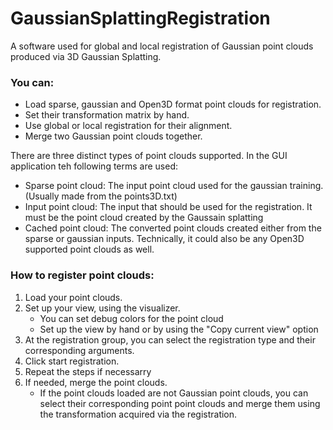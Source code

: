# GaussianSplattingRegistration

A software used for global and local registration of Gaussian point clouds produced via 3D Gaussian Splatting.

### You can:
* Load sparse, gaussian and Open3D format point clouds for registration.
* Set their transformation matrix by hand.
* Use global or local registration for their alignment.
* Merge two Gaussian point clouds together.

There are three distinct types of point clouds supported. In the GUI application teh following terms are used:
* Sparse point cloud: The input point cloud used for the gaussian training. (Usually made from the points3D.txt)
* Input point cloud: The input that should be used for the registration. It must be the point cloud created by the Gaussain splatting
* Cached point cloud: The converted point clouds created either from the sparse or gaussian inputs. Technically, it could also be any Open3D supported point clouds as well.

### How to register point clouds:
1. Load your point clouds.
2. Set up your view, using the visualizer.
    - You can set debug colors for the point cloud
    - Set up the view by hand or by using the "Copy current view" option
3. At the registration group, you can select the registration type and their corresponding arguments.
4. Click start registration.
5. Repeat the steps if necessarry
6. If needed, merge the point clouds.
    - If the point clouds loaded are not Gaussian point clouds, you can select their corresponding point point clouds and merge them using the transformation acquired via the registration.
